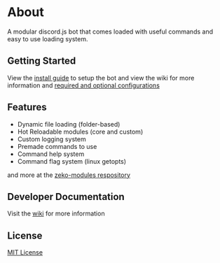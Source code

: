 # About
A modular discord.js bot that comes loaded with useful commands and easy to use loading system.

## Getting Started

View the [install guide](https://github.com/Jackzmc/zeko/wiki#install-guide) to setup the bot
and view the wiki for more information and [required and optional configurations](https://github.com/Jackzmc/zeko/wiki/Configuration)

## Features
* Dynamic file loading (folder-based)
* Hot Reloadable modules (core and custom)
* Custom logging system
* Premade commands to use
* Command help system
* Command flag system (linux getopts)

and more at the [zeko-modules respository](https://github.com/jackzmc/zeko-modules)

## Developer Documentation
Visit the [wiki](https://github.com/jackzmc/zeko/wiki) for more information

## License
[MIT License](https://github.com/Jackzmc/zeko/blob/master/LICENSE)
